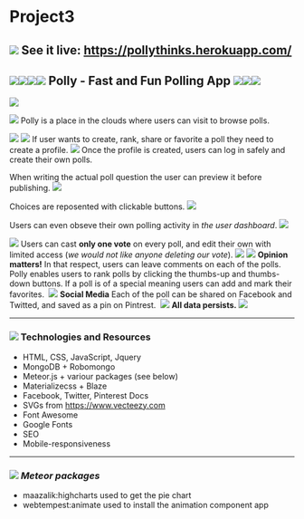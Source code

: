 # Project3
## <img src="https://github.com/mnaumoski/Project3/blob/master/public/favicon.ico"> See it live: https://pollythinks.herokuapp.com/
## <img src="https://github.com/mnaumoski/Project3/blob/master/public/favicon.ico"><img src="https://github.com/mnaumoski/Project3/blob/master/public/favicon.ico"><img src="https://github.com/mnaumoski/Project3/blob/master/public/favicon.ico"><img src="https://github.com/mnaumoski/Project3/blob/master/public/favicon.ico"> Polly - Fast and Fun Polling App <img src="https://github.com/mnaumoski/Project3/blob/master/public/favicon.ico"><img src="https://github.com/mnaumoski/Project3/blob/master/public/favicon.ico"><img src="https://github.com/mnaumoski/Project3/blob/master/public/favicon.ico">

<img src="https://github.com/mnaumoski/Project3/blob/master/public/polly.png">

<img src="https://github.com/mnaumoski/Project3/blob/master/public/favicon.ico"> Polly is a place in the clouds where users can visit to browse polls. 

<img src="https://github.com/mnaumoski/Project3/blob/master/public/home.png">
<img src="https://github.com/mnaumoski/Project3/blob/master/public/footer.png">
If user wants to create, rank, share or favorite a poll they need to create a profile.
<img src="https://github.com/mnaumoski/Project3/blob/master/public/sign.png">
Once the profile is created, users can log in safely and create their own polls. 

When writing the actual poll question the user can preview it before publishing.
<img src="https://github.com/mnaumoski/Project3/blob/master/public/preview.png">

Choices are reposented with clickable buttons.
<img src="https://github.com/mnaumoski/Project3/blob/master/public/choices.png">

Users can even obseve their own polling activity in _the user dashboard_.
<img src="https://github.com/mnaumoski/Project3/blob/master/public/dasboard.png">

<img src="https://github.com/mnaumoski/Project3/blob/master/public/favicon.ico"> Users can cast **only one vote** on every poll, and edit their own with limited access (*we would not like anyone deleting our vote*).
<img src="https://github.com/mnaumoski/Project3/blob/master/public/pollList.png">
<img src="https://github.com/mnaumoski/Project3/blob/master/public/favicon.ico"> **Opinion matters!**  In that respect, users can leave comments on each of the polls. Polly enables users to rank polls by clicking the thumbs-up and thumbs-down buttons.  If a poll is of a special meaning users can add and mark their favorites.
<img src="">
<img src="https://github.com/mnaumoski/Project3/blob/master/public/favicon.ico"> **Social Media** Each of the poll can be shared on Facebook and Twitted, and saved as a pin on Pintrest.
<img src="">
<img src="https://github.com/mnaumoski/Project3/blob/master/public/favicon.ico"> **All data persists.** <img src="https://github.com/mnaumoski/Project3/blob/master/public/favicon.ico">
<img src="">

---

### <img src="https://github.com/mnaumoski/Project3/blob/master/public/favicon.ico"> Technologies and Resources

- HTML, CSS, JavaScript, Jquery
- MongoDB + Robomongo
- Meteor.js + variour packages (see below)
- Materializecss + Blaze
- Facebook, Twitter, Pinterest Docs
- SVGs from https://www.vecteezy.com
- Font Awesome
- Google Fonts
- SEO
- Mobile-responsiveness

---

### <img src="https://github.com/mnaumoski/Project3/blob/master/public/favicon.ico"> *Meteor packages* 
- maazalik:highcharts used to get the pie chart
- webtempest:animate used to install the animation component app


